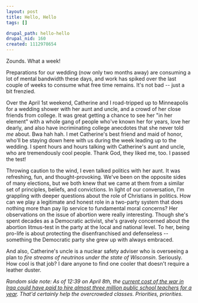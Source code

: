 ```yaml
--- 
layout: post
title: Hello, Hello
tags: []

drupal_path: hello-hello
drupal_nid: 160
created: 1112978654
---
```

Zounds. What a week!

Preparations for our wedding (now only two months away) are consuming a lot of mental bandwidth these days, and work has spiked over the last couple of weeks to consume what free time remains. It's not bad -- just a bit frenzied.

Over the April 1st weekend, Catherine and I road-tripped up to Minneapolis for a wedding shower with her aunt and uncle, and a crowd of her close friends from college. It was great getting a chance to see her "in her element" with a whole gang of people who've known her for years, love her dearly, and also have incriminating college anecdotes that she never told <em>me</em> about. Bwa hah hah. I met Catherine's best friend and maid of honor, who'll be staying down here with us during the week leading up to the wedding. I spent hours and hours talking with Catherine's aunt and uncle, who are tremendously cool people. Thank God, they liked <me>me,</em> too. I passed the test!

Throwing caution to the wind, I even talked politics with her aunt. It was refreshing, fun, and thought-provoking. We've been on the opposite sides of many elections, but we both knew that we came at them from a similar set of principles, beliefs, and convictions. In light of our conversation, I'm grappling with deeper questions about the role of Christians in politics. How can we play a legitimate and honest role in a two-party system that does nothing more than pay lip service to fundamental moral concerns? Her observations on the issue of abortion were really interesting. Though she's spent decades as a Democratic activist, she's gravely concerned about the abortion litmus-test in the party at the local and national level. To her, being pro-life is about protecting the disenfranchised and defenseless -- something the Democratic party she grew up with always embraced.

And also, Catherine's uncle is a nuclear safety adviser who is overseeing a plan to <em>fire streams of neutrinos under the state of Wisconsin.</em> Seriously. How cool is that job? I dare anyone to find one cooler that doesn't require a leather duster.

<em>Random side note: As of 12:39 on April 8th, the <A href="http://costofwar.com/index-public-education.html">current cost of the war in Iraq could have paid to hire almost three million public school teachers for a year</a>. That'd certainly help the overcrowded classes. Priorities, priorities.</em>
